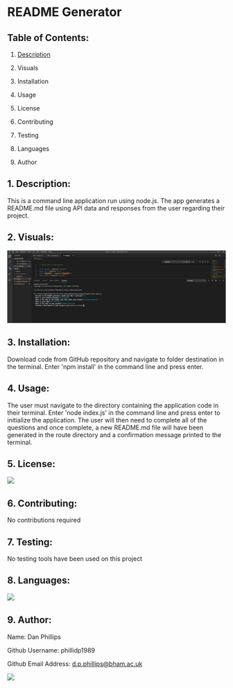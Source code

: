 # README Generator

## Table of Contents:

1. [Description](#1.-description)

2. Visuals

3. Installation

4. Usage

5. License

6. Contributing

7. Testing

8. Languages

9. Author

## 1. Description:
This is a command line application run using node.js. The app generates a README.md file using API data and responses from the user regarding their project.


## 2. Visuals:
![screenshot](https://github.com/phillidp1989/bootcamp_homework/blob/master/week9/assets/command-line.PNG)

## 3. Installation:
Download code from GitHub repository and navigate to folder destination in the terminal. Enter 'npm install' in the command line and press enter.

## 4. Usage:
The user must navigate to the directory containing the application code in their terminal. Enter 'node index.js' in the command line and press enter to initialize the application. The user will then need to complete all of the questions and once complete, a new README.md file will have been generated in the route directory and a confirmation message printed to the terminal.

## 5. License:
<img src="https://img.shields.io/github/license/phillidp1989/bootcamp_homework?logoColor=%23C2CAE8">

## 6. Contributing:
No contributions required

## 7. Testing:
No testing tools have been used on this project

## 8. Languages:
<img src="https://img.shields.io/github/languages/top/phillidp1989/bootcamp_homework">

## 9. Author:
Name: Dan Phillips

Github Username: phillidp1989

Github Email Address: d.p.phillips@bham.ac.uk

<img src="https://avatars1.githubusercontent.com/u/61989740?v=4">